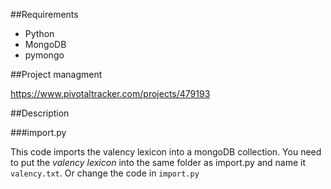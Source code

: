##Requirements

* Python
* MongoDB
* pymongo

##Project managment

<https://www.pivotaltracker.com/projects/479193>

##Description

###import.py

This code imports the valency lexicon into a mongoDB collection. You need to put the _valency lexicon_ into the same folder as import.py and name it `valency.txt`. Or change the code in `import.py`